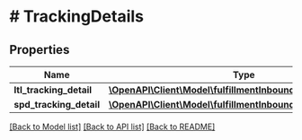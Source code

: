 # # TrackingDetails

## Properties

Name | Type | Description | Notes
------------ | ------------- | ------------- | -------------
**ltl_tracking_detail** | [**\OpenAPI\Client\Model\fulfillmentInbound\LtlTrackingDetail**](LtlTrackingDetail.md) |  | [optional]
**spd_tracking_detail** | [**\OpenAPI\Client\Model\fulfillmentInbound\SpdTrackingDetail**](SpdTrackingDetail.md) |  | [optional]

[[Back to Model list]](../../README.md#models) [[Back to API list]](../../README.md#endpoints) [[Back to README]](../../README.md)
